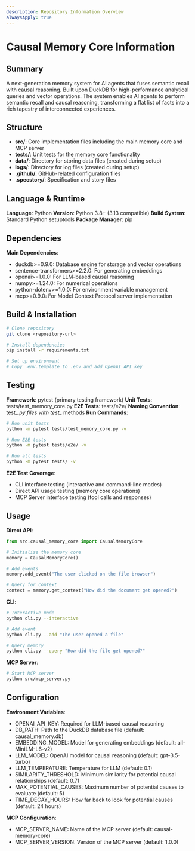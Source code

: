 ```yaml
---
description: Repository Information Overview
alwaysApply: true
---
```


# Causal Memory Core Information

## Summary
A next-generation memory system for AI agents that fuses semantic recall with causal reasoning. Built upon DuckDB for high-performance analytical queries and vector operations. The system enables AI agents to perform semantic recall and causal reasoning, transforming a flat list of facts into a rich tapestry of interconnected experiences.

## Structure
- **src/**: Core implementation files including the main memory core and MCP server
- **tests/**: Unit tests for the memory core functionality
- **data/**: Directory for storing data files (created during setup)
- **logs/**: Directory for log files (created during setup)
- **.github/**: GitHub-related configuration files
- **.specstory/**: Specification and story files

## Language & Runtime
**Language**: Python
**Version**: Python 3.8+ (3.13 compatible)
**Build System**: Standard Python setuptools
**Package Manager**: pip

## Dependencies
**Main Dependencies**:
- duckdb>=0.9.0: Database engine for storage and vector operations
- sentence-transformers>=2.2.0: For generating embeddings
- openai>=1.0.0: For LLM-based causal reasoning
- numpy>=1.24.0: For numerical operations
- python-dotenv>=1.0.0: For environment variable management
- mcp>=0.9.0: For Model Context Protocol server implementation

## Build & Installation
```bash
# Clone repository
git clone <repository-url>

# Install dependencies
pip install -r requirements.txt

# Set up environment
# Copy .env.template to .env and add OpenAI API key
```

## Testing
**Framework**: pytest (primary testing framework)
**Unit Tests**: tests/test_memory_core.py 
**E2E Tests**: tests/e2e/
**Naming Convention**: test_*.py files with test_* methods
**Run Commands**:
```bash
# Run unit tests
python -m pytest tests/test_memory_core.py -v

# Run E2E tests
python -m pytest tests/e2e/ -v

# Run all tests
python -m pytest tests/ -v
```

**E2E Test Coverage**:
- CLI interface testing (interactive and command-line modes)
- Direct API usage testing (memory core operations)
- MCP Server interface testing (tool calls and responses)

## Usage
**Direct API**:
```python
from src.causal_memory_core import CausalMemoryCore

# Initialize the memory core
memory = CausalMemoryCore()

# Add events
memory.add_event("The user clicked on the file browser")

# Query for context
context = memory.get_context("How did the document get opened?")
```

**CLI**:
```bash
# Interactive mode
python cli.py --interactive

# Add event
python cli.py --add "The user opened a file"

# Query memory
python cli.py --query "How did the file get opened?"
```

**MCP Server**:
```bash
# Start MCP server
python src/mcp_server.py
```

## Configuration
**Environment Variables**:
- OPENAI_API_KEY: Required for LLM-based causal reasoning
- DB_PATH: Path to the DuckDB database file (default: causal_memory.db)
- EMBEDDING_MODEL: Model for generating embeddings (default: all-MiniLM-L6-v2)
- LLM_MODEL: OpenAI model for causal reasoning (default: gpt-3.5-turbo)
- LLM_TEMPERATURE: Temperature for LLM (default: 0.1)
- SIMILARITY_THRESHOLD: Minimum similarity for potential causal relationships (default: 0.7)
- MAX_POTENTIAL_CAUSES: Maximum number of potential causes to evaluate (default: 5)
- TIME_DECAY_HOURS: How far back to look for potential causes (default: 24 hours)

**MCP Configuration**:
- MCP_SERVER_NAME: Name of the MCP server (default: causal-memory-core)
- MCP_SERVER_VERSION: Version of the MCP server (default: 1.0.0)